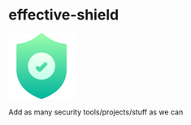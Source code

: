 # effective-shield

![Effective Shield](https://github.com/bilerd/effective-shield/blob/main/img/logo.png)

Add as many security tools/projects/stuff as we can
